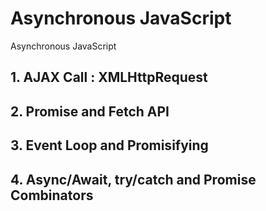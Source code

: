 # Asynchronous JavaScript
Asynchronous JavaScript

## 1. AJAX Call : XMLHttpRequest

## 2. Promise and Fetch API

## 3. Event Loop and Promisifying

## 4. Async/Await, try/catch and Promise Combinators
